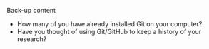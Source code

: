 Back-up content

* How many of you have already installed Git on your computer?
* Have you thought of using Git/GitHub to keep a history of your research?